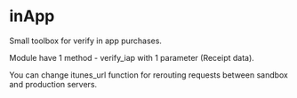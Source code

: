 inApp
=====

Small toolbox for verify in app purchases.

Module have 1 method - verify_iap with 1 parameter (Receipt data).

You can change itunes_url function for rerouting requests between sandbox and production servers.